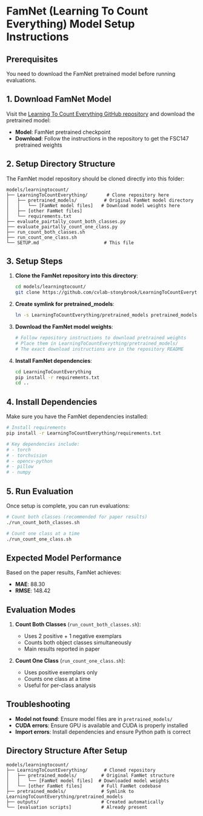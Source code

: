 # FamNet (Learning To Count Everything) Model Setup Instructions

## Prerequisites

You need to download the FamNet pretrained model before running evaluations.

## 1. Download FamNet Model

Visit the [Learning To Count Everything GitHub repository](https://github.com/cvlab-stonybrook/LearningToCountEverything) and download the pretrained model:

- **Model**: FamNet pretrained checkpoint
- **Download**: Follow the instructions in the repository to get the FSC147 pretrained weights

## 2. Setup Directory Structure

The FamNet model repository should be cloned directly into this folder:

```
models/learningtocount/
├── LearningToCountEverything/       # Clone repository here
│   ├── pretrained_models/          # Original FamNet model directory
│   │   └── [FamNet model files]   # Download model weights here
│   ├── [other FamNet files]
│   └── requirements.txt
├── evaluate_pairtally_count_both_classes.py
├── evaluate_pairtally_count_one_class.py
├── run_count_both_classes.sh
├── run_count_one_class.sh
└── SETUP.md                        # This file
```

## 3. Setup Steps

1. **Clone the FamNet repository into this directory**:
   ```bash
   cd models/learningtocount/
   git clone https://github.com/cvlab-stonybrook/LearningToCountEverything.git
   ```

2. **Create symlink for pretrained_models**:
   ```bash
   ln -s LearningToCountEverything/pretrained_models pretrained_models
   ```

3. **Download the FamNet model weights**:
   ```bash
   # Follow repository instructions to download pretrained weights
   # Place them in LearningToCountEverything/pretrained_models/
   # The exact download instructions are in the repository README
   ```

4. **Install FamNet dependencies**:
   ```bash
   cd LearningToCountEverything
   pip install -r requirements.txt
   cd ..
   ```

## 4. Install Dependencies

Make sure you have the FamNet dependencies installed:

```bash
# Install requirements
pip install -r LearningToCountEverything/requirements.txt

# Key dependencies include:
# - torch
# - torchvision
# - opencv-python
# - pillow
# - numpy
```

## 5. Run Evaluation

Once setup is complete, you can run evaluations:

```bash
# Count both classes (recommended for paper results)
./run_count_both_classes.sh

# Count one class at a time
./run_count_one_class.sh
```

## Expected Model Performance

Based on the paper results, FamNet achieves:
- **MAE**: 88.30
- **RMSE**: 148.42

## Evaluation Modes

1. **Count Both Classes** (`run_count_both_classes.sh`):
   - Uses 2 positive + 1 negative exemplars
   - Counts both object classes simultaneously
   - Main results reported in paper

2. **Count One Class** (`run_count_one_class.sh`):
   - Uses positive exemplars only
   - Counts one class at a time
   - Useful for per-class analysis

## Troubleshooting

- **Model not found**: Ensure model files are in `pretrained_models/`
- **CUDA errors**: Ensure GPU is available and CUDA is properly installed
- **Import errors**: Install dependencies and ensure Python path is correct

## Directory Structure After Setup

```
models/learningtocount/
├── LearningToCountEverything/      # Cloned repository
│   ├── pretrained_models/         # Original FamNet structure
│   │   └── [FamNet model files]  # Downloaded model weights
│   └── [other FamNet files]       # Full FamNet codebase
├── pretrained_models/             # Symlink to LearningToCountEverything/pretrained_models
├── outputs/                       # Created automatically
└── [evaluation scripts]           # Already present
```
